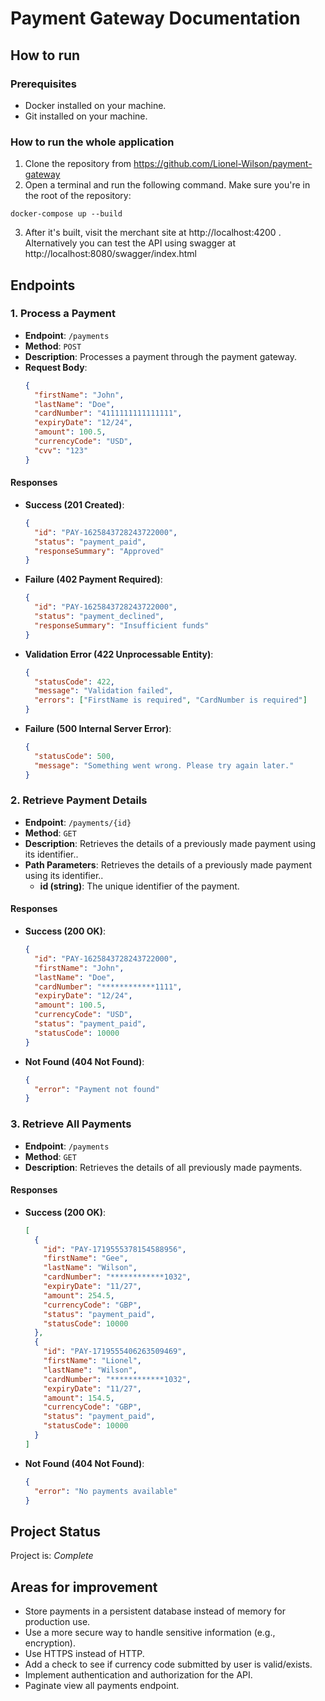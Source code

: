 # Payment Gateway Documentation

## How to run

### Prerequisites

- Docker installed on your machine.
- Git installed on your machine.

### How to run the whole application

1. Clone the repository from https://github.com/Lionel-Wilson/payment-gateway
2. Open a terminal and run the following command. Make sure you're in the root of the repository:

```
docker-compose up --build
```

3. After it's built, visit the merchant site at http://localhost:4200 . Alternatively you can test the API using swagger at http://localhost:8080/swagger/index.html

## Endpoints

### 1. Process a Payment

- **Endpoint**: `/payments`
- **Method**: `POST`
- **Description**: Processes a payment through the payment gateway.
- **Request Body**:
  ```json
  {
    "firstName": "John",
    "lastName": "Doe",
    "cardNumber": "4111111111111111",
    "expiryDate": "12/24",
    "amount": 100.5,
    "currencyCode": "USD",
    "cvv": "123"
  }
  ```

#### Responses

- **Success (201 Created)**:

  ```json
  {
    "id": "PAY-1625843728243722000",
    "status": "payment_paid",
    "responseSummary": "Approved"
  }
  ```

- **Failure (402 Payment Required)**:

  ```json
  {
    "id": "PAY-1625843728243722000",
    "status": "payment_declined",
    "responseSummary": "Insufficient funds"
  }
  ```

- **Validation Error (422 Unprocessable Entity)**:

  ```json
  {
    "statusCode": 422,
    "message": "Validation failed",
    "errors": ["FirstName is required", "CardNumber is required"]
  }
  ```

- **Failure (500 Internal Server Error)**:

  ```json
  {
    "statusCode": 500,
    "message": "Something went wrong. Please try again later."
  }
  ```

### 2. Retrieve Payment Details

- **Endpoint**: `/payments/{id}`
- **Method**: `GET`
- **Description**: Retrieves the details of a previously made payment using its identifier..
- **Path Parameters**: Retrieves the details of a previously made payment using its identifier..
  - **id (string)**: The unique identifier of the payment.

#### Responses

- **Success (200 OK)**:

  ```json
  {
    "id": "PAY-1625843728243722000",
    "firstName": "John",
    "lastName": "Doe",
    "cardNumber": "************1111",
    "expiryDate": "12/24",
    "amount": 100.5,
    "currencyCode": "USD",
    "status": "payment_paid",
    "statusCode": 10000
  }
  ```

- **Not Found (404 Not Found)**:

  ```json
  {
    "error": "Payment not found"
  }
  ```

### 3. Retrieve All Payments

- **Endpoint**: `/payments`
- **Method**: `GET`
- **Description**: Retrieves the details of all previously made payments.

#### Responses

- **Success (200 OK)**:

  ```json
  [
    {
      "id": "PAY-1719555378154588956",
      "firstName": "Gee",
      "lastName": "Wilson",
      "cardNumber": "************1032",
      "expiryDate": "11/27",
      "amount": 254.5,
      "currencyCode": "GBP",
      "status": "payment_paid",
      "statusCode": 10000
    },
    {
      "id": "PAY-1719555406263509469",
      "firstName": "Lionel",
      "lastName": "Wilson",
      "cardNumber": "************1032",
      "expiryDate": "11/27",
      "amount": 154.5,
      "currencyCode": "GBP",
      "status": "payment_paid",
      "statusCode": 10000
    }
  ]
  ```

- **Not Found (404 Not Found)**:

  ```json
  {
    "error": "No payments available"
  }
  ```

## Project Status

Project is: _Complete_

## Areas for improvement

- Store payments in a persistent database instead of memory for production use.
- Use a more secure way to handle sensitive information (e.g., encryption).
- Use HTTPS instead of HTTP.
- Add a check to see if currency code submitted by user is valid/exists.
- Implement authentication and authorization for the API.
- Paginate view all payments endpoint.
